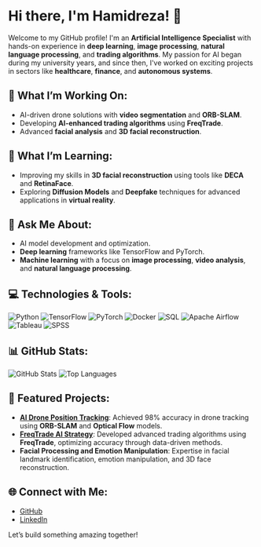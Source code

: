 # Hi there, I'm Hamidreza! 👋

Welcome to my GitHub profile! I'm an **Artificial Intelligence Specialist** with hands-on experience in **deep learning**, **image processing**, **natural language processing**, and **trading algorithms**. My passion for AI began during my university years, and since then, I've worked on exciting projects in sectors like **healthcare**, **finance**, and **autonomous systems**.

## 🔭 What I’m Working On:
- AI-driven drone solutions with **video segmentation** and **ORB-SLAM**.
- Developing **AI-enhanced trading algorithms** using **FreqTrade**.
- Advanced **facial analysis** and **3D facial reconstruction**.

## 🌱 What I’m Learning:
- Improving my skills in **3D facial reconstruction** using tools like **DECA** and **RetinaFace**.
- Exploring **Diffusion Models** and **Deepfake** techniques for advanced applications in **virtual reality**.

## 💬 Ask Me About:
- AI model development and optimization.
- **Deep learning** frameworks like TensorFlow and PyTorch.
- **Machine learning** with a focus on **image processing**, **video analysis**, and **natural language processing**.

## 💻 Technologies & Tools:

![Python](https://img.shields.io/badge/-Python-333?style=flat&logo=python)
![TensorFlow](https://img.shields.io/badge/-TensorFlow-333?style=flat&logo=tensorflow)
![PyTorch](https://img.shields.io/badge/-PyTorch-333?style=flat&logo=pytorch)
![Docker](https://img.shields.io/badge/-Docker-333?style=flat&logo=docker)
![SQL](https://img.shields.io/badge/-SQL-333?style=flat&logo=postgresql)
![Apache Airflow](https://img.shields.io/badge/-Apache%20Airflow-333?style=flat&logo=apache-airflow)
![Tableau](https://img.shields.io/badge/-Tableau-333?style=flat&logo=tableau)
![SPSS](https://img.shields.io/badge/-SPSS-333?style=flat&logo=spss)

## 📊 GitHub Stats:

![GitHub Stats](https://github-readme-stats.vercel.app/api?username=hamidreza07&show_icons=true&theme=dark)
![Top Languages](https://github-readme-stats.vercel.app/api/top-langs/?username=hamidreza07&layout=compact&theme=dark)

## 🚀 Featured Projects:
- **[AI Drone Position Tracking](https://github.com/hamidreza07/freqtrade)**: Achieved 98% accuracy in drone tracking using **ORB-SLAM** and **Optical Flow** models.
- **[FreqTrade AI Strategy](https://github.com/hamidreza07/freqtrade)**: Developed advanced trading algorithms using **FreqTrade**, optimizing accuracy through data-driven methods.
- **Facial Processing and Emotion Manipulation**: Expertise in facial landmark identification, emotion manipulation, and 3D face reconstruction.

## 🌐 Connect with Me:
- [GitHub](https://github.com/hamidreza07)
- [LinkedIn](https://www.linkedin.com/in/hamidreza-habibi-436222a5/)

Let’s build something amazing together!
